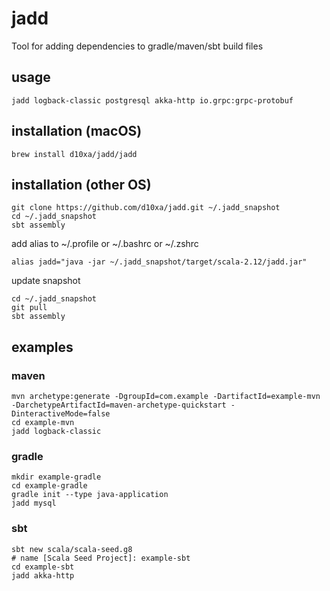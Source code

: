 # jadd

Tool for adding dependencies to gradle/maven/sbt build files

## usage

    jadd logback-classic postgresql akka-http io.grpc:grpc-protobuf
    
## installation (macOS)

    brew install d10xa/jadd/jadd

## installation (other OS)

    git clone https://github.com/d10xa/jadd.git ~/.jadd_snapshot
    cd ~/.jadd_snapshot
    sbt assembly

add alias to ~/.profile or ~/.bashrc or ~/.zshrc

    alias jadd="java -jar ~/.jadd_snapshot/target/scala-2.12/jadd.jar"

update snapshot

    cd ~/.jadd_snapshot
    git pull
    sbt assembly
    

## examples

### maven

    mvn archetype:generate -DgroupId=com.example -DartifactId=example-mvn -DarchetypeArtifactId=maven-archetype-quickstart -DinteractiveMode=false
    cd example-mvn
    jadd logback-classic

### gradle

    mkdir example-gradle
    cd example-gradle
    gradle init --type java-application
    jadd mysql

### sbt

    sbt new scala/scala-seed.g8
    # name [Scala Seed Project]: example-sbt
    cd example-sbt
    jadd akka-http
